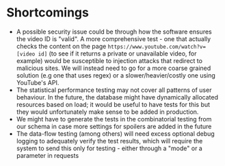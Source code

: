 # Shortcomings
- A possible security issue could be through how the software ensures the video ID is "valid". A more comprehensive test - one that actually checks the content on the page `https://www.youtube.com/watch?v=[video id]` (to see if it returns a private or unavailable video, for example) would be susceptible to injection attacks that redirect to malicious sites. We will instead need to go for a more coarse grained solution (e.g one that uses regex) or a slower/heavier/costly one using YouTube's API.
- The statistical performance testing may not cover all patterns of user behaviour. In the future, the database might have dynamically allocated resources based on load; it would be useful to have tests for this but they would unfortunately make sense to be added in production.
- We might have to generate the tests in the combinatorial testing from our schema in case more settings for spoilers are added in the future
- The data-flow testing (among others) will need excess optional debug logging to adequately verify the test results, which will require the system to send this only for testing - either through a "mode" or a parameter in requests
